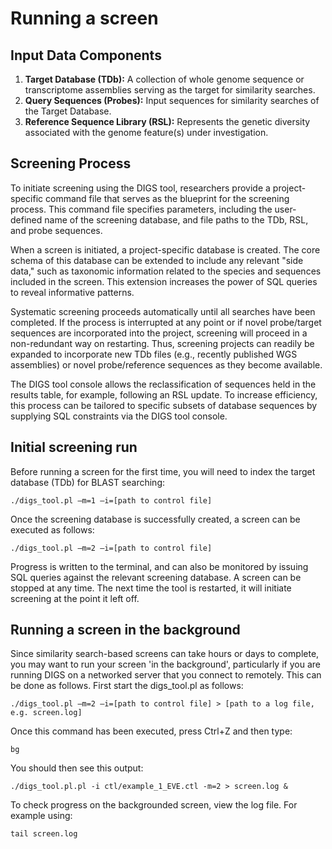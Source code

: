# Running a screen 


## Input Data Components

1. **Target Database (TDb):** A collection of whole genome sequence or transcriptome assemblies serving as the target for similarity searches.
2. **Query Sequences (Probes):** Input sequences for similarity searches of the Target Database.
3. **Reference Sequence Library (RSL):** Represents the genetic diversity associated with the genome feature(s) under investigation.

## Screening Process

To initiate screening using the DIGS tool, researchers provide a project-specific command file that serves as the blueprint for the screening process. This command file specifies parameters, including the user-defined name of the screening database, and file paths to the TDb, RSL, and probe sequences.

When a screen is initiated, a project-specific database is created. The core schema of this database can be extended to include any relevant "side data," such as taxonomic information related to the species and sequences included in the screen. This extension increases the power of SQL queries to reveal informative patterns.

Systematic screening proceeds automatically until all searches have been completed. If the process is interrupted at any point or if novel probe/target sequences are incorporated into the project, screening will proceed in a non-redundant way on restarting. Thus, screening projects can readily be expanded to incorporate new TDb files (e.g., recently published WGS assemblies) or novel probe/reference sequences as they become available.

The DIGS tool console allows the reclassification of sequences held in the results table, for example, following an RSL update. To increase efficiency, this process can be tailored to specific subsets of database sequences by supplying SQL constraints via the DIGS tool console.


## Initial screening run

Before running a screen for the first time, you will need to index the target database (TDb) for BLAST searching:

```
./digs_tool.pl –m=1 –i=[path to control file]
```
Once the screening database is successfully created, a screen can be executed as follows:

```
./digs_tool.pl –m=2 –i=[path to control file]
```
Progress is written to the terminal, and can also be monitored by issuing SQL queries against the relevant screening database. A screen can be stopped at any time. The next time the tool is restarted, it will initiate screening at the point it left off.

## Running a screen in the background

Since similarity search-based screens can take hours or days to complete, you may want to run your screen 'in the background', particularly if you are running DIGS on a networked server that you connect to remotely. This can be done as follows. First start the digs_tool.pl as follows:

```
./digs_tool.pl –m=2 –i=[path to control file] > [path to a log file, e.g. screen.log]
```

Once this command has been executed, press Ctrl+Z and then type:

```
bg
```

You should then see this output:


```
./digs_tool.pl.pl -i ctl/example_1_EVE.ctl -m=2 > screen.log &
```

To check progress on the backgrounded screen, view the log file. For example using:
```
tail screen.log 
```


